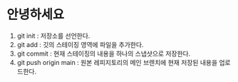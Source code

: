 # 안녕하세요

1. git  init : 저장소를 선언한다.
2. git add : 깃의 스테이징 영역에 파일을 추가한다.
3. git commit :  현재 스테이징의 내용을 하나의 스냅샷으로 저장한다.
4.  git push origin main : 원본 레피지토리의 메인 브렌치에 현재 저장된 내용을 업로드한다.